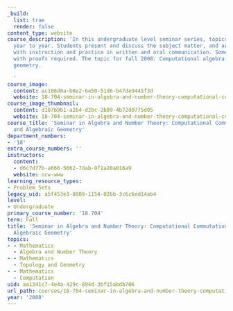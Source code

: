 ```yaml
---
_build:
  list: true
  render: false
content_type: website
course_description: 'In this undergraduate level seminar series, topics vary from
  year to year. Students present and discuss the subject matter, and are provided
  with instruction and practice in written and oral communication. Some experience
  with proofs required. The topic for fall 2008: Computational algebra and algebraic
  geometry.

  '
course_image:
  content: ac106d0a-b0e2-6e50-51d6-b47de9445f3d
  website: 18-704-seminar-in-algebra-and-number-theory-computational-commutative-algebra-and-algebraic-geometry-fall-2008
course_image_thumbnail:
  content: d187b9b1-a2b4-d2bc-2b89-4b72d0775d05
  website: 18-704-seminar-in-algebra-and-number-theory-computational-commutative-algebra-and-algebraic-geometry-fall-2008
course_title: 'Seminar in Algebra and Number Theory: Computational Commutative Algebra
  and Algebraic Geometry'
department_numbers:
- '18'
extra_course_numbers: ''
instructors:
  content:
  - d6c7d77b-a666-5662-7dab-9f1a20a016a9
  website: ocw-www
learning_resource_types:
- Problem Sets
legacy_uid: a5f453e3-8009-1154-02bb-3c6c6ed14ab4
level:
- Undergraduate
primary_course_number: '18.704'
term: Fall
title: 'Seminar in Algebra and Number Theory: Computational Commutative Algebra and
  Algebraic Geometry'
topics:
- - Mathematics
  - Algebra and Number Theory
- - Mathematics
  - Topology and Geometry
- - Mathematics
  - Computation
uid: aa1341c7-4e4a-429c-894d-3bf15abdb706
url_path: courses/18-704-seminar-in-algebra-and-number-theory-computational-commutative-algebra-and-algebraic-geometry-fall-2008
year: '2008'
---
```

